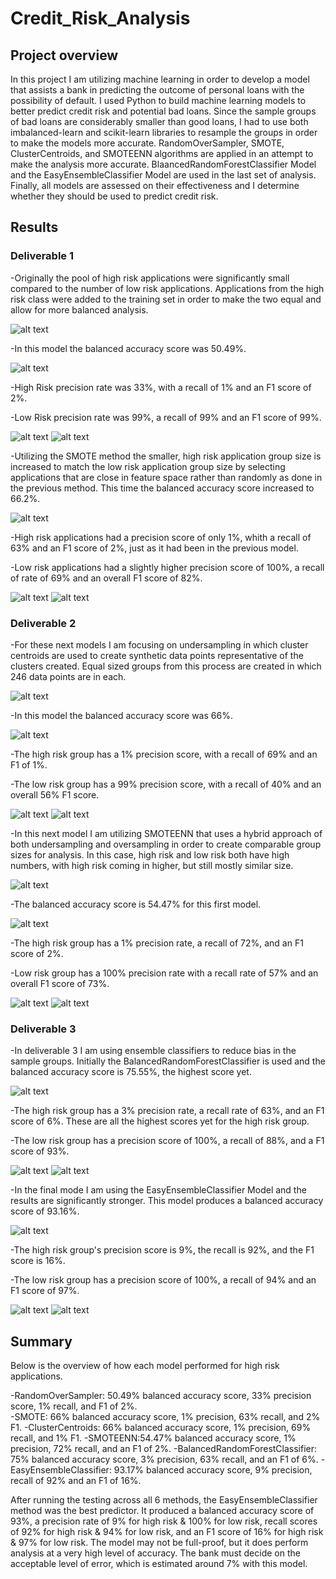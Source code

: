 # Credit_Risk_Analysis

## Project overview

In this project I am utilizing machine learning in order to develop a model that assists a bank in predicting the outcome of personal loans with the possibility of default. I used Python to build machine learning models to better predict credit risk and potential bad loans. Since the sample groups of bad loans are considerably smaller than good loans, I had to use both imbalanced-learn and scikit-learn libraries to resample the groups in order to make the models more accurate. RandomOverSampler, SMOTE, ClusterCentroids, and SMOTEENN algorithms are applied in an attempt to make the analysis more accurate. BlaancedRandomForestClassifier Model and the EasyEnsembleClassifier Model are used in the last set of analysis. Finally, all models are assessed on their effectiveness and I determine whether they should be used to predict credit risk. 

## Results

### Deliverable 1

-Originally the pool of high risk applications were significantly small compared to the number of low risk applications. Applications from the high risk class were added to the training set in order to make the two equal and allow for more balanced analysis. 

![alt text](https://github.com/bwengerDU/Credit_Risk_Analysis/blob/main/Module-17-Challenge-Resources/Deliverable%20Images/Deliverable1.1.png)

-In this model the balanced accuracy score was 50.49%. 

![alt text](https://github.com/bwengerDU/Credit_Risk_Analysis/blob/main/Module-17-Challenge-Resources/Deliverable%20Images/Deliverable1.2.png)

-High Risk precision rate was 33%, with a recall of 1% and an F1 score of 2%.

-Low Risk precision rate was 99%, a recall of 99% and an F1 score of 99%.

![alt text](https://github.com/bwengerDU/Credit_Risk_Analysis/blob/main/Module-17-Challenge-Resources/Deliverable%20Images/Deliverable1.3.png)
![alt text](https://github.com/bwengerDU/Credit_Risk_Analysis/blob/main/Module-17-Challenge-Resources/Deliverable%20Images/Deliverable1.4.png)

-Utilizing the SMOTE method the smaller, high risk application group size is increased to match the low risk application group size by selecting applications that are close in feature space rather than randomly as done in the previous method. This time the balanced accuracy score increased to 66.2%.  

![alt text](https://github.com/bwengerDU/Credit_Risk_Analysis/blob/main/Module-17-Challenge-Resources/Deliverable%20Images/Deliverable1.5.png)

-High risk applications had a precision score of only 1%, whith a recall of 63% and an F1 score of 2%, just as it had been in the previous model. 

-Low risk applications had a slightly higher precision score of 100%, a recall of rate of 69% and an overall F1 score of 82%. 

![alt text](https://github.com/bwengerDU/Credit_Risk_Analysis/blob/main/Module-17-Challenge-Resources/Deliverable%20Images/Deliverable1.6.png)
![alt text](https://github.com/bwengerDU/Credit_Risk_Analysis/blob/main/Module-17-Challenge-Resources/Deliverable%20Images/Deliverable1.7.png)

### Deliverable 2

-For these next models I am focusing on undersampling in which cluster centroids are used to create synthetic data points representative of the clusters created. Equal sized groups from this process are created in which 246 data points are in each. 

![alt text](https://github.com/bwengerDU/Credit_Risk_Analysis/blob/main/Module-17-Challenge-Resources/Deliverable%20Images/Deliverable2.1.png)

-In this model the balanced accuracy score was 66%.

![alt text](https://github.com/bwengerDU/Credit_Risk_Analysis/blob/main/Module-17-Challenge-Resources/Deliverable%20Images/Deliverable2.2.png)

-The high risk group has a 1% precision score, with a recall of 69% and an F1 of 1%.

-The low risk group has a 99% precision score, with a recall of 40% and an overall 56% F1 score. 

![alt text](https://github.com/bwengerDU/Credit_Risk_Analysis/blob/main/Module-17-Challenge-Resources/Deliverable%20Images/Deliverable2.3.png)
![alt text](https://github.com/bwengerDU/Credit_Risk_Analysis/blob/main/Module-17-Challenge-Resources/Deliverable%20Images/Deliverable2.4.png)

-In this next model I am utilizing SMOTEENN that uses a hybrid approach of both undersampling and oversampling in order to create comparable group sizes for analysis. In this case, high risk and low risk both have high numbers, with high risk coming in higher, but still mostly similar size. 

![alt text](https://github.com/bwengerDU/Credit_Risk_Analysis/blob/main/Module-17-Challenge-Resources/Deliverable%20Images/Deliverable2.5.png)

-The balanced accuracy score is 54.47% for this first model. 

![alt text](https://github.com/bwengerDU/Credit_Risk_Analysis/blob/main/Module-17-Challenge-Resources/Deliverable%20Images/Deliverable2.6.png)

-The high risk group has a 1% precision rate, a recall of 72%, and an F1 score of 2%.

-Low risk group has a 100% precision rate with a recall rate of 57% and an overall F1 score of 73%. 

![alt text](https://github.com/bwengerDU/Credit_Risk_Analysis/blob/main/Module-17-Challenge-Resources/Deliverable%20Images/Deliverable2.7.png)
![alt text](https://github.com/bwengerDU/Credit_Risk_Analysis/blob/main/Module-17-Challenge-Resources/Deliverable%20Images/Deliverable2.8.png)

### Deliverable 3

-In deliverable 3 I am using ensemble classifiers to reduce bias in the sample groups. Initially the BalancedRandomForestClassifier is used and the balanced accuracy score is 75.55%, the highest score yet. 

![alt text](https://github.com/bwengerDU/Credit_Risk_Analysis/blob/main/Module-17-Challenge-Resources/Deliverable%20Images/Deliverable3.1.png)

-The high risk group has a 3% precision rate, a recall rate of 63%, and an F1 score of 6%. These are all the highest scores yet for the high risk group. 

-The low risk group has a precision score of 100%, a recall of 88%, and a F1 score of 93%. 

![alt text](https://github.com/bwengerDU/Credit_Risk_Analysis/blob/main/Module-17-Challenge-Resources/Deliverable%20Images/Deliverable3.2.png)
![alt text](https://github.com/bwengerDU/Credit_Risk_Analysis/blob/main/Module-17-Challenge-Resources/Deliverable%20Images/Deliverable3.3.png)

-In the final mode I am using the EasyEnsembleClassifier Model and the results are significantly stronger. This model produces a balanced accuracy score of 93.16%. 

![alt text](https://github.com/bwengerDU/Credit_Risk_Analysis/blob/main/Module-17-Challenge-Resources/Deliverable%20Images/Deliverable3.4.png)

-The high risk group's precision score is 9%, the recall is 92%, and the F1 score is 16%. 

-The low risk group has a precision score of 100%, a recall of 94% and an F1 score of 97%. 

![alt text](https://github.com/bwengerDU/Credit_Risk_Analysis/blob/main/Module-17-Challenge-Resources/Deliverable%20Images/Deliverable3.5.png)
![alt text](https://github.com/bwengerDU/Credit_Risk_Analysis/blob/main/Module-17-Challenge-Resources/Deliverable%20Images/Deliverable3.6.png)

## Summary

Below is the overview of how each model performed for high risk applications. 

-RandomOverSampler: 50.49% balanced accuracy score, 33% precision score, 1% recall, and F1 of 2%.  
-SMOTE: 66% balanced accuracy score, 1% precision, 63% recall, and 2% F1. 
-ClusterCentroids: 66% balanced accuracy score, 1% precision, 69% recall, and 1% F1. 
-SMOTEENN:54.47% balanced accuracy score, 1% precision, 72% recall, and an F1 of 2%. 
-BalancedRandomForestClassifier: 75% balanced accuracy score, 3% precision, 63% recall, and an F1 of 6%. 
-EasyEnsembleClassifier: 93.17% balanced accuracy score, 9% precision, recall of 92% and an F1 of 16%. 

After running the testing across all 6 methods, the EasyEnsembleClassifier method was the best predictor. It produced a balanced accuracy score of 93%, a precision rate of 9% for high risk & 100% for low risk, recall scores of 92% for high risk & 94% for low risk, and an F1 score of 16% for high risk & 97% for low risk. The model may not be full-proof, but it does perform analysis at a very high level of accuracy. The bank must decide on the acceptable level of error, which is estimated around 7% with this model. 
